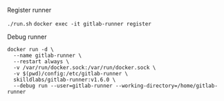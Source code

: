 Register runner

`./run.sh`
`docker exec -it gitlab-runner register`

Debug runner

```
docker run -d \
  --name gitlab-runner \
  --restart always \
  -v /var/run/docker.sock:/var/run/docker.sock \
  -v $(pwd)/config:/etc/gitlab-runner \
  skilldlabs/gitlab-runner:v1.6.0 \
  --debug run --user=gitlab-runner --working-directory=/home/gitlab-runner
```
